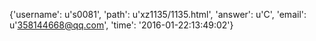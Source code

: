 {'username': u's0081', 'path': u'xz1135/1135.html', 'answer': u'C', 'email': u'358144668@qq.com', 'time': '2016-01-22:13:49:02'}